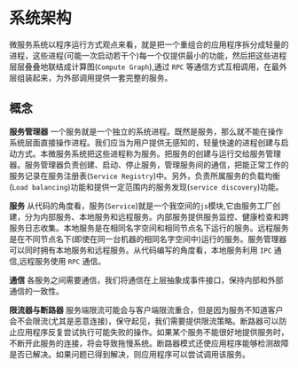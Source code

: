 # 系统架构

微服务系统以程序运行方式观点来看，就是把一个重组合的应用程序拆分成轻量的进程，这些进程(可能一次启动若干个)每一个仅提供最小的功能，然后把这些进程层层叠叠地联结成计算图(`Compute Graph`),通过 `RPC` 等通信方式互相调用，在最外层组装起来，为外部调用提供一套完整的服务。

## 概念

**服务管理器** 一个服务就是一个独立的系统进程。既然是服务，那么就不能在操作系统层面直接操作进程。我们应当为用户提供无感知的，轻量快速的进程创建与启动方式。本微服务系统把这些进程称为服务。把服务的创建与运行交给服务管理器。服务管理器负责创建、启动、停止服务，管理服务间的通信，把能正常工作的服务记录在服务注册表(`Service Registry`)中。另外，负责所属服务的负载均衡(`Load balancing`)功能和提供一定范围内的服务发现(`service discovery`)功能。

**服务** 从代码的角度看，服务(`Service`)就是一个我空间的`js`模块,它由服务工厂创建，分为内部服务、本地服务和远程服务。内部服务提供服务监控、健康检查和跨服务日志收集。本地服务是在相同名字空间和相同节点名下运行的服务。远程服务是在不同节点名下(即使在同一台机器的相同名字空间中)运行的服务。服务管理器可以同时拥有本地服务和远程服务。从代码编写的角度看，本地服务利用 `IPC` 通信,远程服务使用 `RPC` 通信。

**通信** 各服务之间需要通信，我们将通信在上层抽象成事件接口，保持内部和外部通信的一致性。

**限流器与断路器** 服务端限流可能会与客户端限流重合，但是因为服务不知道客户会不会限流(尤其是恶意连接)，保守起见，我们需要提供限流策略。断路器可以防止应用程序反复尝试执行可能失败的操作。如果某个服务不能很好地提供服务时，不断开此服务的连接，将会导致拖慢系统。断路器模式还使应用程序能够检测故障是否已解决。如果问题已得到解决，则应用程序可以尝试调用该服务。

